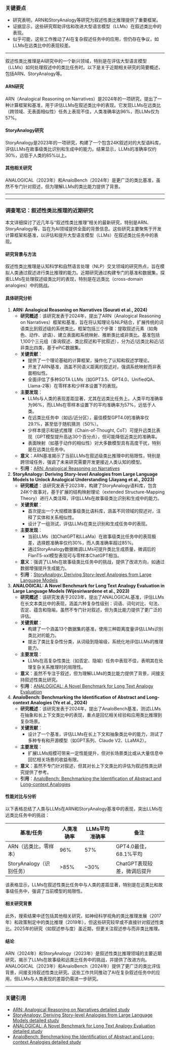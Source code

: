 ### 关键要点

- 研究表明，ARN和StoryAnalogy等研究为叙述性类比推理提供了重要框架。
- 证据显示，这些研究帮助评估和改进大型语言模型（LLMs）在叙述类比中的表现。
- 似乎可能，这些工作推动了AI在复杂叙述任务中的应用，但仍存在争议，如LLMs在远类比中的表现较差。

---


叙述性类比推理是AI研究中的一个新兴领域，特别是在评估大型语言模型（LLMs）如何处理叙述中的类比任务时。以下是关于近期相关研究的简要概述，包括ARN、StoryAnalogy等。

#### ARN研究

ARN（Analogical Reasoning on Narratives）是2024年的一项研究，提出了一种计算框架和基准，用于评估LLMs在叙述类比中的表现。它发现LLMs在远类比（跨领域、无表面相似性）任务上表现不佳，人类准确率达96%，而LLMs仅为57%。

#### StoryAnalogy研究

StoryAnalogy是2023年的一项研究，构建了一个包含24K叙述对的大型语料库，评估LLMs在故事级类比识别和生成中的能力。结果显示，LLMs的准确率仅约30%，远低于人类的85%以上。

#### 其他相关研究

ANALOGICAL（2023年）和AnaloBench（2024年）是更广泛的类比基准，虽然不专门针对叙述，但为理解LLMs的类比能力提供了背景。

---

---

### 调查笔记：叙述性类比推理的近期研究

本文详细探讨了近几年与“叙述性类比推理”相关的最新研究，特别是ARN、StoryAnalogy等，旨在为AI领域提供全面的背景信息。这些研究主要聚焦于开发计算框架和基准，以评估和提升大型语言模型（LLMs）在叙述类比任务中的表现。

#### 研究背景与方法

叙述性类比推理是认知科学和自然语言处理（NLP）交叉领域的研究热点，旨在模拟人类通过叙述进行类比推理的能力。近期研究通过构建专门的基准和数据集，探索LLMs在处理叙述级类比时的表现，特别是在远类比（cross-domain analogies）中的挑战。

#### 具体研究分析

1. **ARN: Analogical Reasoning on Narratives (Sourati et al., 2024)**
    - **研究概述**：该研究发表于2024年，提出了ARN（Analogical Reasoning on Narratives）框架和基准，旨在将认知理论与NLP结合，扩展传统的词语类比到叙述级的系统类比。框架包括三个步骤：提取叙述元素（如角色、动作、谚语）、建立表面和系统映射、推断类比或非类比。基准包括1,100个三元组（查询叙述、类比叙述和干扰叙述），分为近/远类比和近/远非类比四类，基于ePiC数据集。
    - **关键贡献**：
        - 提供了一个理论基础的计算框架，操作化了认知和叙述学理论。
        - 开发了ARN基准，涵盖不同语义距离的叙述对，强调系统映射而非表面相似性。
        - 全面评估了多种SOTA LLMs（如GPT3.5、GPT4.0、UnifiedQA、Llama-2等）在零样本和少样本设置下的表现。
    - **主要发现**：
        - LLMs与人类的表现差距显著，尤其在远类比任务上。人类平均准确率为96%，而LLMs在零样本设置下的平均准确率为57%，远低于人类。
        - 在远类比任务中（如远/近分区），最佳模型GPT4.0的准确率仅29.1%，甚至低于随机猜测（50%）。
        - 少样本提示和链式推理（Chain-of-Thought, CoT）可提升远类比表现（GPT模型提升高达30个百分点），但可能降低近类比的准确率。
        - 表面映射（如基于动作的相似性）对大多数模型具有高度干扰，特别是在远类比任务中。
    - **意义**：ARN基准揭示了当前LLMs在叙述级类比推理中的局限性，特别是跨领域任务，强调了未来研究需要开发更接近人类认知的模型。
    - **引用**：[ARN: Analogical Reasoning on Narratives](https://arxiv.org/abs/2310.00996)
2. **StoryAnalogy: Deriving Story-level Analogies from Large Language Models to Unlock Analogical Understanding (Jiayang et al., 2023)**
    - **研究概述**：该研究发表于2023年，构建了StoryAnalogy语料库，包含24K个故事对，基于扩展的结构映射理论（extended Structure-Mapping Theory）进行人类注释，评估LLMs在故事级类比识别和生成中的能力。
    - **关键贡献**：
        - 首次提出一个大规模故事级类比语料库，涵盖不同领域的叙述对，注释了实体和关系相似性。
        - 设计了一组测试，评估LLMs在类比识别和生成任务中的表现。
    - **主要发现**：
        - 当前LLMs（如ChatGPT和LLaMa）在故事级类比任务中的表现极差，选择题准确率仅约30%，而人类准确率超过85%。
        - 通过StoryAnalogy数据微调LLMs可提升类比生成质量，微调后的FlanT5-xxl模型表现可与零样本ChatGPT相当。
    - **意义**：强调了LLMs在故事级类比任务中的挑战，提供了改进方向，如通过数据增强提升生成能力。
    - **引用**：[StoryAnalogy: Deriving Story-level Analogies from Large Language Models](https://arxiv.org/abs/2310.12874)
3. **ANALOGICAL: A Novel Benchmark for Long Text Analogy Evaluation in Large Language Models (Wijesiriwardene et al., 2023)**
    - **研究概述**：该研究发表于2023年，提出了ANALOGICAL基准，评估LLMs在长文本类比中的表现，涵盖六种复杂性级别：词语、词句对比、句法、否定、蕴含和隐喻。虽然不专门针对叙述，但为类比能力提供了更广泛的评估。
    - **关键贡献**：
        - 构建了一个涵盖13个数据集的基准，使用三种距离度量评估LLMs识别类比对的能力。
        - 提出了类比复杂性分类，从词级到隐喻级，系统化地评估LLMs的推理能力。
    - **主要发现**：
        - LLMs在高复杂性类比（如否定、隐喻）任务中表现不佳，表明其在处理复杂关系推理时的局限性。
    - **意义**：虽然不专注于叙述，但为理解LLMs的类比能力提供了背景，间接支持叙述性类比研究。
    - **引用**：[ANALOGICAL: A Novel Benchmark for Long Text Analogy Evaluation](https://arxiv.org/abs/2305.05050)
4. **AnaloBench: Benchmarking the Identification of Abstract and Long-context Analogies (Ye et al., 2024)**
    - **研究概述**：该研究发表于2024年，提出了AnaloBench基准，测试LLMs在抽象和长上下文类比中的表现，重点是回忆相关经验和应用类比推理到复杂场景。
    - **关键贡献**：
        - 设计了一个基准，评估LLMs在长上下文和抽象类比中的能力，测试了多种专有和开源模型（如GPT系列、Claude V2、LLaMA2）。
    - **主要发现**：
        - 扩展LLMs规模可带来一定性能提升，但对长场景类比或从大量信息中回忆相关场景的收益有限。
    - **意义**：虽然不专门针对叙述，但其对长上下文类比的评估为叙述性类比研究提供了参考。
    - **引用**：[AnaloBench: Benchmarking the Identification of Abstract and Long-context Analogies](https://arxiv.org/abs/2402.12370)

#### 性能对比与分析

以下表格总结了人类与LLMs在ARN和StoryAnalogy基准中的表现，突出LLMs在远类比任务中的挑战：

|**基准/任务**|**人类准确率**|**LLMs平均准确率**|**备注**|
|---|---|---|---|
|ARN（远类比，零样本）|96%|57%|GPT4.0最佳，68.1%平均|
|StoryAnalogy（识别任务）|>85%|~30%|ChatGPT表现较差，微调后提升|

该表格显示，LLMs在叙述性类比任务中与人类的差距显著，特别是在远类比和故事级任务中，强调了当前模型的局限性。

#### 相关研究背景

此外，搜索结果中还包括其他相关研究，如神经科学视角的类比推理发展（2017年）和政策制定中的类比推理（2019年），但这些研究较早或不直接针对叙述性类比。2025年的研究（如叙述参与度）虽近期，但更关注叙述参与而非类比推理。

#### 结论

ARN（2024年）和StoryAnalogy（2023年）是叙述性类比推理领域的主要近期研究，揭示了LLMs在故事级和远类比任务中的挑战，并提供了改进方向。ANALOGICAL（2023年）和AnaloBench（2024年）提供了更广泛的类比评估背景，间接支持叙述性类比研究。这些工作共同推动了AI在复杂叙述任务中的应用，但LLMs与人类表现的差距仍需进一步研究。

---

### 关键引用

- [ARN: Analogical Reasoning on Narratives detailed study](https://arxiv.org/abs/2310.00996)
- [StoryAnalogy: Deriving Story-level Analogies from Large Language Models detailed study](https://arxiv.org/abs/2310.12874)
- [ANALOGICAL: A Novel Benchmark for Long Text Analogy Evaluation detailed study](https://arxiv.org/abs/2305.05050)
- [AnaloBench: Benchmarking the Identification of Abstract and Long-context Analogies detailed study](https://arxiv.org/abs/2402.12370)